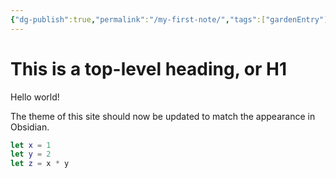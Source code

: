 ```yaml
---
{"dg-publish":true,"permalink":"/my-first-note/","tags":["gardenEntry"]}
---
```



# This is a top-level heading, or H1

Hello world!

The theme of this site should now be updated to match the appearance in Obsidian.

```swift
let x = 1
let y = 2
let z = x * y
```


